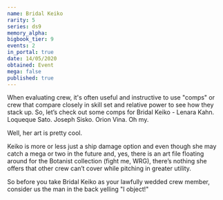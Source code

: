 ```yaml
---
name: Bridal Keiko
rarity: 5
series: ds9
memory_alpha:
bigbook_tier: 9
events: 2
in_portal: true
date: 14/05/2020
obtained: Event
mega: false
published: true
---
```


When evaluating crew, it's often useful and instructive to use "comps" or crew that compare closely in skill set and relative power to see how they stack up. So, let’s check out some comps for Bridal Keiko -  Lenara Kahn. Loqueque Sato. Joseph Sisko. Orion Vina. Oh my.

Well, her art is pretty cool.

Keiko is more or less just a ship damage option and even though she may catch a mega or two in the future and, yes, there is an art file floating around for the Botanist collection (fight me, WRG), there’s nothing she offers that other crew can’t cover while pitching in greater utility.

So before you take Bridal Keiko as your lawfully wedded crew member, consider us the man in the back yelling "I object!"
